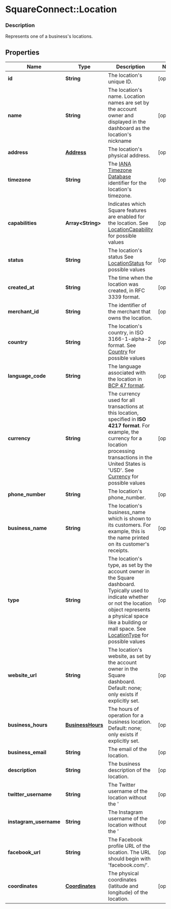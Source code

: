 # SquareConnect::Location

### Description

Represents one of a business's locations.

## Properties
Name | Type | Description | Notes
------------ | ------------- | ------------- | -------------
**id** | **String** | The location&#39;s unique ID. | [optional] 
**name** | **String** | The location&#39;s name. Location names are set by the account owner and displayed in the dashboard as the location&#39;s nickname | [optional] 
**address** | [**Address**](Address.md) | The location&#39;s physical address. | [optional] 
**timezone** | **String** | The [IANA Timezone Database](https://www.iana.org/time-zones) identifier for the location&#39;s timezone. | [optional] 
**capabilities** | **Array&lt;String&gt;** | Indicates which Square features are enabled for the location. See [LocationCapability](#type-locationcapability) for possible values | [optional] 
**status** | **String** | The location&#39;s status See [LocationStatus](#type-locationstatus) for possible values | [optional] 
**created_at** | **String** | The time when the location was created, in RFC 3339 format. | [optional] 
**merchant_id** | **String** | The identifier of the merchant that owns the location. | [optional] 
**country** | **String** | The location&#39;s country, in ISO 3166-1-alpha-2 format. See [Country](#type-country) for possible values | [optional] 
**language_code** | **String** | The language associated with the location in [BCP 47 format](https://tools.ietf.org/html/bcp47#appendix-A). | [optional] 
**currency** | **String** | The currency used for all transactions at this location, specified in __ISO 4217 format__. For example, the currency for a location processing transactions in the United States is &#39;USD&#39;. See [Currency](#type-currency) for possible values | [optional] 
**phone_number** | **String** | The location&#39;s phone_number. | [optional] 
**business_name** | **String** | The location&#39;s business_name which is shown to its customers. For example, this is the name printed on its customer&#39;s receipts. | [optional] 
**type** | **String** | The location&#39;s type, as set by the account owner in the Square dashboard. Typically used to indicate whether or not the location object represents a physical space like a building or mall space. See [LocationType](#type-locationtype) for possible values | [optional] 
**website_url** | **String** | The location&#39;s website, as set by the account owner in the Square dashboard.  Default: none; only exists if explicitly set. | [optional] 
**business_hours** | [**BusinessHours**](BusinessHours.md) |   The hours of operation for a business location.  Default: none; only exists if explicitly set. | [optional] 
**business_email** | **String** | The email of the location. | [optional] 
**description** | **String** | The business description of the location. | [optional] 
**twitter_username** | **String** | The Twitter username of the location without the &#39; | [optional] 
**instagram_username** | **String** | The Instagram username of the location without the &#39; | [optional] 
**facebook_url** | **String** | The Facebook profile URL of the location. The URL should begin with &#39;facebook.com/&#39;. | [optional] 
**coordinates** | [**Coordinates**](Coordinates.md) | The physical coordinates (latitude and longitude) of the location. | [optional] 


